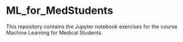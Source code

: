 # ML_for_MedStudents

This repository contains the Jupyter notebook exercises for the course Machine Learning for Medical Students.
